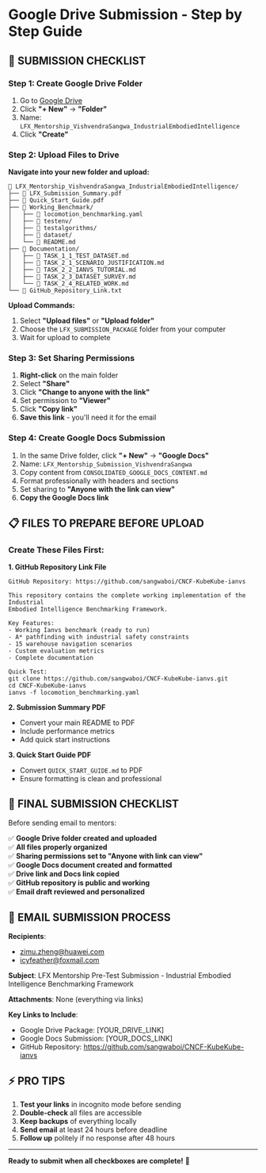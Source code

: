 # Google Drive Submission - Step by Step Guide

## 🎯 **SUBMISSION CHECKLIST**

### **Step 1: Create Google Drive Folder**

1. Go to [Google Drive](https://drive.google.com)
2. Click **"+ New"** → **"Folder"**
3. Name: `LFX_Mentorship_VishvendraSangwa_IndustrialEmbodiedIntelligence`
4. Click **"Create"**

### **Step 2: Upload Files to Drive**

**Navigate into your new folder and upload:**

```
📁 LFX_Mentorship_VishvendraSangwa_IndustrialEmbodiedIntelligence/
├── 📄 LFX_Submission_Summary.pdf
├── 📄 Quick_Start_Guide.pdf  
├── 📁 Working_Benchmark/
│   ├── 📄 locomotion_benchmarking.yaml
│   ├── 📁 testenv/
│   ├── 📁 testalgorithms/
│   ├── 📁 dataset/
│   └── 📄 README.md
├── 📁 Documentation/
│   ├── 📄 TASK_1_1_TEST_DATASET.md
│   ├── 📄 TASK_2_1_SCENARIO_JUSTIFICATION.md
│   ├── 📄 TASK_2_2_IANVS_TUTORIAL.md
│   ├── 📄 TASK_2_3_DATASET_SURVEY.md
│   └── 📄 TASK_2_4_RELATED_WORK.md
└── 📄 GitHub_Repository_Link.txt
```

**Upload Commands:**
1. Select **"Upload files"** or **"Upload folder"**
2. Choose the `LFX_SUBMISSION_PACKAGE` folder from your computer
3. Wait for upload to complete

### **Step 3: Set Sharing Permissions**

1. **Right-click** on the main folder
2. Select **"Share"**
3. Click **"Change to anyone with the link"**
4. Set permission to **"Viewer"**
5. Click **"Copy link"**
6. **Save this link** - you'll need it for the email

### **Step 4: Create Google Docs Submission**

1. In the same Drive folder, click **"+ New"** → **"Google Docs"**
2. Name: `LFX_Mentorship_Submission_VishvendraSangwa`
3. Copy content from `CONSOLIDATED_GOOGLE_DOCS_CONTENT.md`
4. Format professionally with headers and sections
5. Set sharing to **"Anyone with the link can view"**
6. **Copy the Google Docs link**

## 📋 **FILES TO PREPARE BEFORE UPLOAD**

### **Create These Files First:**

**1. GitHub Repository Link File**
```
GitHub Repository: https://github.com/sangwaboi/CNCF-KubeKube-ianvs

This repository contains the complete working implementation of the Industrial 
Embodied Intelligence Benchmarking Framework.

Key Features:
- Working Ianvs benchmark (ready to run)
- A* pathfinding with industrial safety constraints  
- 15 warehouse navigation scenarios
- Custom evaluation metrics
- Complete documentation

Quick Test:
git clone https://github.com/sangwaboi/CNCF-KubeKube-ianvs.git
cd CNCF-KubeKube-ianvs  
ianvs -f locomotion_benchmarking.yaml
```

**2. Submission Summary PDF**
- Convert your main README to PDF
- Include performance metrics
- Add quick start instructions

**3. Quick Start Guide PDF**  
- Convert `QUICK_START_GUIDE.md` to PDF
- Ensure formatting is clean and professional

## 🚀 **FINAL SUBMISSION CHECKLIST**

Before sending email to mentors:

✅ **Google Drive folder created and uploaded**  
✅ **All files properly organized**  
✅ **Sharing permissions set to "Anyone with link can view"**  
✅ **Google Docs document created and formatted**  
✅ **Drive link and Docs link copied**  
✅ **GitHub repository is public and working**  
✅ **Email draft reviewed and personalized**  

## 📧 **EMAIL SUBMISSION PROCESS**

**Recipients**: 
- zimu.zheng@huawei.com
- icyfeather@foxmail.com

**Subject**: LFX Mentorship Pre-Test Submission - Industrial Embodied Intelligence Benchmarking Framework

**Attachments**: None (everything via links)

**Key Links to Include**:
- Google Drive Package: [YOUR_DRIVE_LINK]
- Google Docs Submission: [YOUR_DOCS_LINK]  
- GitHub Repository: https://github.com/sangwaboi/CNCF-KubeKube-ianvs

## ⚡ **PRO TIPS**

1. **Test your links** in incognito mode before sending
2. **Double-check** all files are accessible  
3. **Keep backups** of everything locally
4. **Send email** at least 24 hours before deadline
5. **Follow up** politely if no response after 48 hours

---

**Ready to submit when all checkboxes are complete!** 🎉 